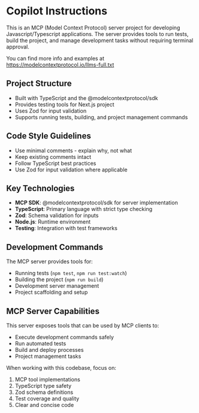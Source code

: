 # Copilot Instructions

<!-- Use this file to provide workspace-specific custom instructions to Copilot. For more details, visit https://code.visualstudio.com/docs/copilot/copilot-customization#_use-a-githubcopilotinstructionsmd-file -->

This is an MCP (Model Context Protocol) server project for developing Javascript/Typescript applications. The server provides tools to run tests, build the project, and manage development tasks without requiring terminal approval.

You can find more info and examples at https://modelcontextprotocol.io/llms-full.txt

## Project Structure
- Built with TypeScript and the @modelcontextprotocol/sdk
- Provides testing tools for Next.js project
- Uses Zod for input validation
- Supports running tests, building, and project management commands

## Code Style Guidelines
- Use minimal comments - explain why, not what
- Keep existing comments intact
- Follow TypeScript best practices
- Use Zod for input validation where applicable

## Key Technologies
- **MCP SDK**: @modelcontextprotocol/sdk for server implementation
- **TypeScript**: Primary language with strict type checking
- **Zod**: Schema validation for inputs
- **Node.js**: Runtime environment
- **Testing**: Integration with test frameworks

## Development Commands
The MCP server provides tools for:
- Running tests (`npm test`, `npm run test:watch`)
- Building the project (`npm run build`)
- Development server management
- Project scaffolding and setup

## MCP Server Capabilities
This server exposes tools that can be used by MCP clients to:
- Execute development commands safely
- Run automated tests
- Build and deploy processes
- Project management tasks

When working with this codebase, focus on:
1. MCP tool implementations
2. TypeScript type safety
3. Zod schema definitions
4. Test coverage and quality
5. Clear and concise code
